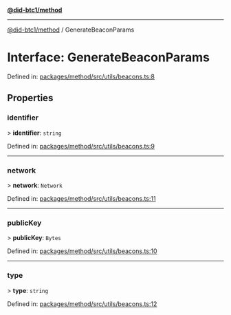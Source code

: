 [**@did-btc1/method**](../README.md)

***

[@did-btc1/method](../globals.md) / GenerateBeaconParams

# Interface: GenerateBeaconParams

Defined in: [packages/method/src/utils/beacons.ts:8](https://github.com/dcdpr/did-btc1-js/blob/4ab6f9915d95beed9bc633644c9db1539395f512/packages/method/src/utils/beacons.ts#L8)

## Properties

### identifier

&gt; **identifier**: `string`

Defined in: [packages/method/src/utils/beacons.ts:9](https://github.com/dcdpr/did-btc1-js/blob/4ab6f9915d95beed9bc633644c9db1539395f512/packages/method/src/utils/beacons.ts#L9)

***

### network

&gt; **network**: `Network`

Defined in: [packages/method/src/utils/beacons.ts:11](https://github.com/dcdpr/did-btc1-js/blob/4ab6f9915d95beed9bc633644c9db1539395f512/packages/method/src/utils/beacons.ts#L11)

***

### publicKey

&gt; **publicKey**: `Bytes`

Defined in: [packages/method/src/utils/beacons.ts:10](https://github.com/dcdpr/did-btc1-js/blob/4ab6f9915d95beed9bc633644c9db1539395f512/packages/method/src/utils/beacons.ts#L10)

***

### type

&gt; **type**: `string`

Defined in: [packages/method/src/utils/beacons.ts:12](https://github.com/dcdpr/did-btc1-js/blob/4ab6f9915d95beed9bc633644c9db1539395f512/packages/method/src/utils/beacons.ts#L12)
